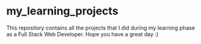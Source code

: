 # my_learning_projects

This repository contains all the projects that I did during my learning phase as a Full Stack Web Developer.
Hope you have a great day :)
